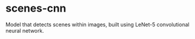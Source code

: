 # scenes-cnn
Model that detects scenes within images, built using LeNet-5 convolutional neural network.
